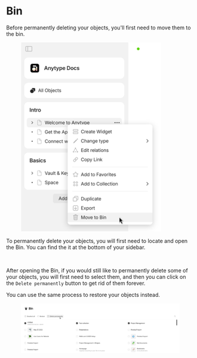 # Bin

Before permanently deleting your objects, you'll first need to move them to the bin.&#x20;

<figure><img src="../../../.gitbook/assets/image (87) (1).png" alt="" width="375"><figcaption></figcaption></figure>

To permanently delete your objects, you will first need to locate and open the Bin. You can find the it at the bottom of your sidebar.

<figure><img src="../../../.gitbook/assets/image (100).png" alt="" width="316"><figcaption></figcaption></figure>

After opening the Bin, if you would still like to permanently delete some of your objects, you will first need to select them, and then you can click on the `Delete permanently` button to get rid of them forever.

You can use the same process to restore your objects instead.

<figure><img src="../../../.gitbook/assets/image (75) (1).png" alt=""><figcaption></figcaption></figure>
